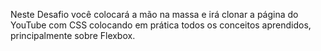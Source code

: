 Neste Desafio você colocará a mão na massa e irá clonar a página do YouTube com CSS colocando em prática todos os conceitos aprendidos, principalmente sobre Flexbox.